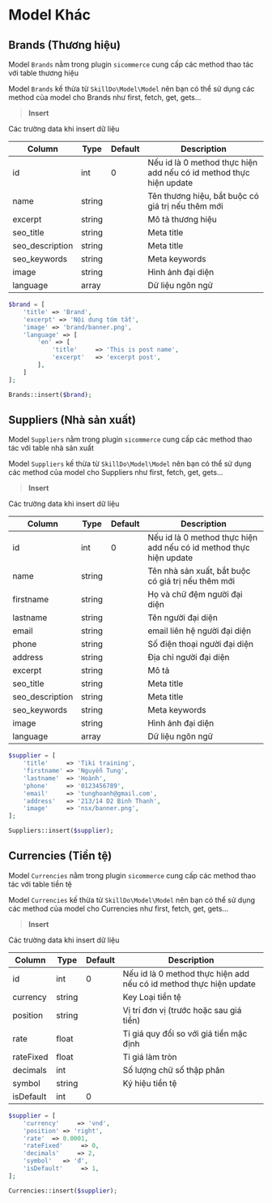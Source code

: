 # Model Khác
## Brands (Thương hiệu)
Model `Brands` nằm trong plugin `sicommerce` cung cấp các method thao tác với table thương hiệu
>
Model `Brands` kế thừa từ `SkillDo\Model\Model` nên bạn có thể sử dụng các method của model cho Brands như first, fetch, get, gets...
> **Insert**
>
Các trường data khi insert dữ liệu

| Column          | Type   | Default | Description                                                        |
|-----------------|--------|---------|--------------------------------------------------------------------|
| id              | int    | 0       | Nếu id là 0 method thực hiện add nếu có id method thực hiện update |
| name            | string |         | Tên thương hiệu, bắt buộc có giá trị nếu thêm mới                  |
| excerpt         | string |         | Mô tả thương hiệu                                                  |
| seo_title       | string |         | Meta title                                                         |
| seo_description | string |         | Meta title                                                         |
| seo_keywords    | string |         | Meta keywords                                                      |
| image           | string |         | Hình ảnh đại diện                                                  |
| language        | array  |         | Dữ liệu ngôn ngữ                                                   |

```php
$brand = [
	'title' => 'Brand',
	'excerpt' => 'Nội dung tóm tắt',
	'image' => 'brand/banner.png',
	'language' => [
		'en' => [
			'title' 	=> 'This is post name',
			'excerpt' 	=> 'excerpt post',
		],
	]
];

Brands::insert($brand);
```

## Suppliers (Nhà sản xuất)
Model `Suppliers` nằm trong plugin `sicommerce` cung cấp các method thao tác với table nhà sản xuất
>
Model `Suppliers` kế thừa từ `SkillDo\Model\Model` nên bạn có thể sử dụng các method của model cho Suppliers như first, fetch, get, gets...
> **Insert**
>
Các trường data khi insert dữ liệu

| Column          | Type   | Default | Description                                                        |
|-----------------|--------|---------|--------------------------------------------------------------------|
| id              | int    | 0       | Nếu id là 0 method thực hiện add nếu có id method thực hiện update |
| name            | string |         | Tên nhà sản xuất, bắt buộc có giá trị nếu thêm mới                 |
| firstname       | string |         | Họ và chữ đệm người đại diện                                       |
| lastname        | string |         | Tên người đại diện                                                 |
| email           | string |         | email liên hệ người đại diện                                       |
| phone           | string |         | Số điện thoại người đại diện                                       |
| address         | string |         | Địa chỉ người đại diện                                             |
| excerpt         | string |         | Mô tả                                                              |
| seo_title       | string |         | Meta title                                                         |
| seo_description | string |         | Meta title                                                         |
| seo_keywords    | string |         | Meta keywords                                                      |
| image           | string |         | Hình ảnh đại diện                                                  |
| language        | array  |         | Dữ liệu ngôn ngữ                                                   |

```php
$supplier = [
	'title'     => 'Tiki training',
	'firstname' => 'Nguyễn Tung',
	'lastname'  => 'Hoành',
	'phone'     => '0123456789',
	'email'     => 'tunghoanh@gmail.com',
	'address'   => '213/14 D2 Binh Thanh',
	'image'     => 'nsx/banner.png',
];

Suppliers::insert($supplier);
```

## Currencies (Tiền tệ)
Model `Currencies` nằm trong plugin `sicommerce` cung cấp các method thao tác với table tiền tệ
>
Model `Currencies` kế thừa từ `SkillDo\Model\Model` nên bạn có thể sử dụng các method của model cho Currencies như first, fetch, get, gets...
> **Insert**
>
Các trường data khi insert dữ liệu

| Column    | Type   | Default | Description                                                        |
|-----------|--------|---------|--------------------------------------------------------------------|
| id        | int    | 0       | Nếu id là 0 method thực hiện add nếu có id method thực hiện update |
| currency  | string |         | Key Loại tiền tệ                                                   |
| position  | string |         | Vị trí đơn vị (trước hoặc sau giá tiền)                            |
| rate      | float  |         | Tỉ giá quy đổi so với giá tiền mặc định                            |
| rateFixed | float  |         | Tỉ giá làm tròn                                                    |
| decimals  | int    |         | Số lượng chữ số thập phân                                          |
| symbol    | string |         | Ký hiệu tiền tệ                                                    |
| isDefault | int    | 0       |                                                                    |

```php
$supplier = [
	'currency'     => 'vnd',
	'position' => 'right',
	'rate'  => 0.0001,
	'rateFixed'     => 0,
	'decimals'     => 2,
	'symbol'   => 'đ',
	'isDefault'     => 1,
];

Currencies::insert($supplier);
```